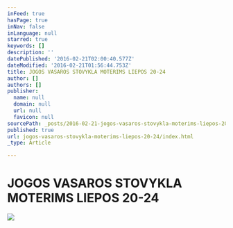 ```yaml
---
inFeed: true
hasPage: true
inNav: false
inLanguage: null
starred: true
keywords: []
description: ''
datePublished: '2016-02-21T02:00:40.577Z'
dateModified: '2016-02-21T01:56:44.753Z'
title: JOGOS VASAROS STOVYKLA MOTERIMS LIEPOS 20-24
author: []
authors: []
publisher:
  name: null
  domain: null
  url: null
  favicon: null
sourcePath: _posts/2016-02-21-jogos-vasaros-stovykla-moterims-liepos-20-24.md
published: true
url: jogos-vasaros-stovykla-moterims-liepos-20-24/index.html
_type: Article

---
```

# JOGOS VASAROS STOVYKLA MOTERIMS LIEPOS 20-24
![](https://the-grid-user-content.s3-us-west-2.amazonaws.com/6210e68c-7068-4912-a73a-ac8321fc2112.jpg)